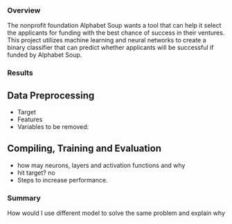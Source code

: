 ### Overview
The nonprofit foundation Alphabet Soup wants a tool that can help it select the applicants for funding with the best chance of success in their ventures. This project utilizes machine learning and neural networks to create a binary classifier that can predict whether applicants will be successful if funded by Alphabet Soup.

### Results
## Data Preprocessing
- Target
- Features
- Variables to be removed: 

## Compiling, Training and Evaluation
- how may neurons, layers and activation functions and why
- hit target? no
- Steps to increase performance.

### Summary 
How would I use different model to solve the same problem and explain why



